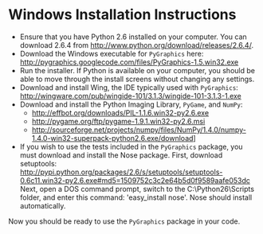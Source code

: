 # Windows Installation Instructions #

  * Ensure that you have Python 2.6 installed on your computer. You can download 2.6.4 from http://www.python.org/download/releases/2.6.4/.
  * Download the Windows executable for `PyGraphics` here: http://pygraphics.googlecode.com/files/PyGraphics-1.5.win32.exe
  * Run the installer. If Python is available on your computer, you should be able to move through the install screens without changing any settings.
  * Download and install Wing, the IDE typically used with `PyGraphics`: http://wingware.com/pub/wingide-101/3.1.3/wingide-101-3.1.3-1.exe
  * Download and install the Python Imaging Library, `PyGame`, and `NumPy`:
    * http://effbot.org/downloads/PIL-1.1.6.win32-py2.6.exe
    * http://pygame.org/ftp/pygame-1.9.1.win32-py2.6.msi
    * http://sourceforge.net/projects/numpy/files/NumPy/1.4.0/numpy-1.4.0-win32-superpack-python2.6.exe/download]
  * If you wish to use the tests included in the `PyGraphics` package, you must download and install the Nose package. First, download setuptools: http://pypi.python.org/packages/2.6/s/setuptools/setuptools-0.6c11.win32-py2.6.exe#md5=1509752c3c2e64b5d0f9589aafe053dc Next, open a DOS command prompt, switch to the C:\Python26\Scripts folder, and enter this command: 'easy\_install nose'. Nose should install automatically.

Now you should be ready to use the `PyGraphics` package in your code.